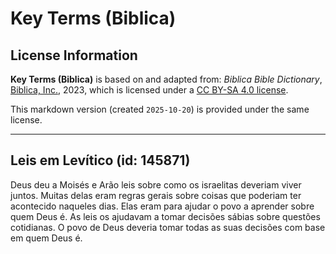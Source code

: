# Key Terms (Biblica)

## License Information

**Key Terms (Biblica)** is based on and adapted from: _Biblica Bible Dictionary_, [Biblica, Inc.](https://www.biblica.com/), 2023, which is licensed under a [CC BY-SA 4.0 license](https://creativecommons.org/licenses/by-sa/4.0/legalcode.en).

This markdown version (created `2025-10-20`) is provided under the same license.



--------------------------------

## Leis em Levítico (id: 145871)

Deus deu a Moisés e Arão leis sobre como os israelitas deveriam viver juntos. Muitas delas eram regras gerais sobre coisas que poderiam ter acontecido naqueles dias. Elas eram para ajudar o povo a aprender sobre quem Deus é. As leis os ajudavam a tomar decisões sábias sobre questões cotidianas. O povo de Deus deveria tomar todas as suas decisões com base em quem Deus é.


